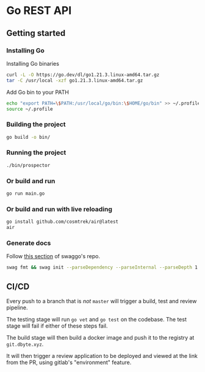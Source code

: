 # Go REST API

## Getting started

### Installing Go

Installing Go binaries

```bash
curl -L -O https://go.dev/dl/go1.21.3.linux-amd64.tar.gz
tar -C /usr/local -xzf go1.21.3.linux-amd64.tar.gz
```

Add Go bin to your PATH

```bash
echo "export PATH=\$PATH:/usr/local/go/bin:\$HOME/go/bin" >> ~/.profile
source ~/.profile
```

### Building the project

```bash
go build -o bin/
```

### Running the project

```bash
./bin/prospector
```

### Or build and run

```bash
go run main.go
```

### Or build and run with live reloading

```bash
go install github.com/cosmtrek/air@latest
air
```

### Generate docs

Follow [this section](https://github.com/swaggo/swag#getting-started) of swaggo's repo.

```bash
swag fmt && swag init --parseDependency --parseInternal --parseDepth 1
```

## CI/CD

Every push to a branch that is _not_ `master` will trigger a build, test and review pipeline.

The testing stage will run `go vet` and `go test` on the codebase. The test stage will fail if either of these steps fail.

The build stage will then build a docker image and push it to the registry at `git.dbyte.xyz`.

It will then trigger a review application to be deployed and viewed at the link from the PR, using gitlab's "environment" feature.
